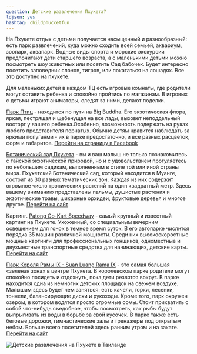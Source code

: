 ```yaml
---
question: Детские развлечения Пхукета?
ldjson: yes
hashtag: childphuccetfun
---
```



На Пхукете отдых с детьми получается насыщенный и разнообразный: есть парк развлечений, куда можно сходить всей семьей, аквариум, зоопарк, аквапарк. Водные виды спорта и морские экскурсии предпочитают дети старшего возраста, а с маленькими детьми можно посмотреть шоу животных или посетить Сад бабочек.
Будет интересно посетить заповедник слонов, тигров, или покататься на лошадях. Все это доступно на пхукете.

Для маленьких детей в каждом ТЦ есть игровые комнаты, где родители могут оставить ребенка и спокойно пройтись по магазинам. В игровых с детьми играют аниматоры, следят за ними, делают поделки.

[Парк Птиц](https://g.page/phuket-bird-park?share) - находится по пути на Big Buddha. Его экзотическая флора, яркая, пестрящая и щебечущая на все лады, вызовет неподдельный восторг у вашего ребенка.Особенно, возможность подержать на руках любого представителя пернатых. Обычно детям нравится наблюдать за яркими попугаями - их в парке предостаточно, и все разных расцветок, форм и габаритов. [Перейти на страницу в Facebook](https://www.facebook.com/phuketbirdparks)

[Ботанический сад Пхукета](https://g.page/phuketbotanicgarden?share) - вы и ваш малыш не только познакомитесь с тайской экзотической природой, но и с удовольствием прогуляетесь по небольшим садикам, выполненным в стиле той или иной страны мира.  Пхукетский Ботанический сад, который находится в Муанге, состоит из 30 разных тематических зон. Каждая из них содержит огромное число тропических растений на один квадратный метр. Здесь вашему вниманию представлены пальмы, душистые растения и экзотические травы, шикарные орхидеи, фруктовые деревья и многое другое. [Перейти на сайт](http://www.phuketbotanicgarden.com/)

Картинг. [Patong Go-Kart Speedway](https://goo.gl/maps/tM2knzS3EuQSu2hNA) - самый крупный и известный картинг на Пхукете. Ухоженный, со специальным вечерним освещением для гонок в темное время суток. В его автопарке числится порядка 35 машин различной мощности. Среди них высокоскоростные мощные картинги для профессиональных гонщиков, одноместные и двухместные транспортные средства для начинающих, детские карты. [Перейти на сайт](http://www.gokartthailand.com/)

[Парк Короля Рамы IX - Suan Luang Rama IX](https://goo.gl/maps/Vo85PmnmzkMW15CW8) - это самая большая «зеленая зона» в центре Пхукета. В королевском парке родители могут спокойно посидеть и отдохнуть, пока дети резвятся вокруг. В парке находится одна из немногих детских площадок на свежем воздухе. Малышам здесь будет чем заняться: есть качели, горки, лесенки, тоннели, балансирующие диски и рукоходы. Кроме того, парк окружен озером, в котором водятся просто огромные сомы. Стоит прихватить с собой что-нибудь съедобное, чтобы посмотреть, как рыбы будут выпрыгивать из воды в борьбе за свой кусочек. В парке также есть беговые дорожки, гимнастические залы и тренажеры под открытым небом. Больше всего посетителей здесь ранним утром и на закате. [Перейти на сайт](https://suanluangrama9.or.th/)

![Детские развлечения на Пхукете в Таиланде](https://phuketfaq.ru/assets/images/carting.jpg)
